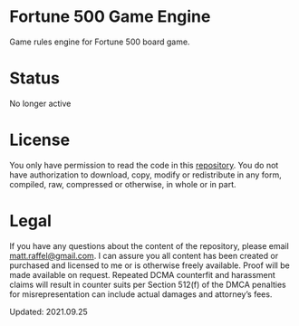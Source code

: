 # Fortune 500 Game Engine
Game rules engine for Fortune 500 board game.

# Status
No longer active

# License
You only have permission to read the code in this [repository](https://github.com/tatmanblue/F500-GE).  You do not have authorization to download, copy, modify or redistribute in any form, compiled, raw, compressed or otherwise, in whole or in part.

# Legal
If you have any questions about the content of the repository, please email matt.raffel@gmail.com. I can assure you all content has been created or purchased and licensed to me or is otherwise freely available. Proof will be made available on request. Repeated DCMA counterfit and harassment claims will result in counter suits per Section 512(f) of the DMCA penalties for misrepresentation can include actual damages and attorney’s fees.

Updated: 2021.09.25

